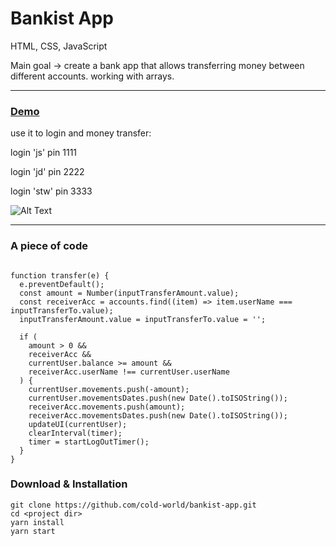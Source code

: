 Bankist App
=======================================

HTML, CSS, JavaScript

Main goal -> create a bank app that allows transferring money between different accounts. working with arrays. 

* * *
### [Demo](https://cold-world.github.io/bankist-app/)

use it to login and money transfer:

login 'js'
pin 1111

login 'jd'
pin 2222

login 'stw'
pin 3333

![Alt Text](https://i.ibb.co/M6PYnzh/Screenshot-2023-04-03-120740.jpg)

* * *



### A piece of code

```btnTransfer.addEventListener('click', (e) => transfer(e));

function transfer(e) {
  e.preventDefault();
  const amount = Number(inputTransferAmount.value);
  const receiverAcc = accounts.find((item) => item.userName === inputTransferTo.value);
  inputTransferAmount.value = inputTransferTo.value = '';
  
  if (
    amount > 0 &&
    receiverAcc &&
    currentUser.balance >= amount &&
    receiverAcc.userName !== currentUser.userName
  ) {
    currentUser.movements.push(-amount);
    currentUser.movementsDates.push(new Date().toISOString());
    receiverAcc.movements.push(amount);
    receiverAcc.movementsDates.push(new Date().toISOString());
    updateUI(currentUser);
    clearInterval(timer);
    timer = startLogOutTimer();
  }
}
```

### Download & Installation

```shell 
git clone https://github.com/cold-world/bankist-app.git
cd <project dir>
yarn install
yarn start
```
